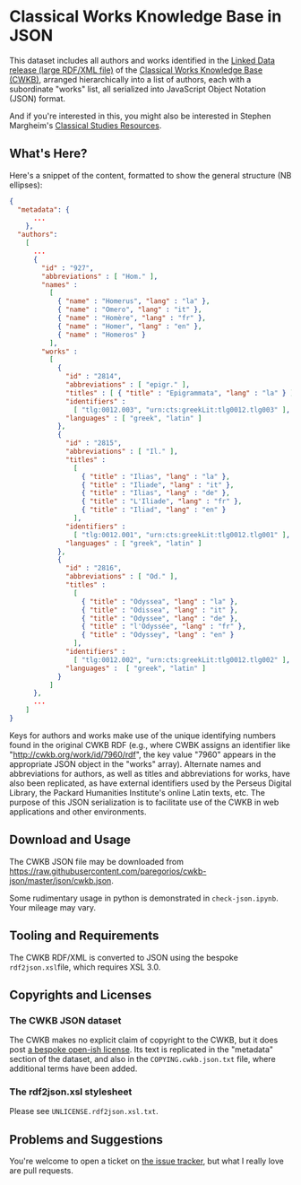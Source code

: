 # Classical Works Knowledge Base in JSON

This dataset includes all authors and works identified in the [Linked Data release (large RDF/XML file)](http://cwkb.org/allrecords/rdf) of the [Classical Works Knowledge Base (CWKB)](http://www.cwkb.org/), arranged hierarchically into a list of authors, each with a subordinate "works" list, all serialized into JavaScript Object Notation (JSON) format.

And if you're interested in this, you might also be interested in Stephen Margheim's [Classical Studies Resources](https://github.com/fractaledmind/Classical-Studies-Resources).

## What's Here?

Here's a snippet of the content, formatted to show the general structure (NB ellipses):

```json
{
  "metadata": {
      ...
    },
  "authors": 
    [
      ...
      { 
        "id" : "927",
        "abbreviations" : [ "Hom." ],
        "names" : 
          [ 
            { "name" : "Homerus", "lang" : "la" },
            { "name" : "Omero", "lang" : "it" },
            { "name" : "Homère", "lang" : "fr" },
            { "name" : "Homer", "lang" : "en" },
            { "name" : "Homeros" } 
          ],
        "works" : 
          [ 
            { 
              "id" : "2814",
              "abbreviations" : [ "epigr." ],
              "titles" : [ { "title" : "Epigrammata", "lang" : "la" } ],
              "identifiers" : 
                [ "tlg:0012.003", "urn:cts:greekLit:tlg0012.tlg003" ],
              "languages" : [ "greek", "latin" ] 
            },          
            { 
              "id" : "2815",
              "abbreviations" : [ "Il." ],
              "titles" : 
                [ 
                  { "title" : "Ilias", "lang" : "la" },
                  { "title" : "Iliade", "lang" : "it" },
                  { "title" : "Ilias", "lang" : "de" },
                  { "title" : "L'Iliade", "lang" : "fr" },
                  { "title" : "Iliad", "lang" : "en" } 
                ],
              "identifiers" : 
                [ "tlg:0012.001", "urn:cts:greekLit:tlg0012.tlg001" ],
              "languages" : [ "greek", "latin" ] 
            },
            { 
              "id" : "2816",
              "abbreviations" : [ "Od." ],
              "titles" : 
                [ 
                  { "title" : "Odyssea", "lang" : "la" },
                  { "title" : "Odissea", "lang" : "it" },
                  { "title" : "Odyssee", "lang" : "de" },
                  { "title" : "l'Odyssée", "lang" : "fr" },
                  { "title" : "Odyssey", "lang" : "en" } 
                ],
              "identifiers" : 
                [ "tlg:0012.002", "urn:cts:greekLit:tlg0012.tlg002" ],
              "languages" :  [ "greek", "latin" ] 
            } 
          ] 
      },
      ...
    ]
}
```

Keys for authors and works make use of the unique identifying numbers found in the original CWKB RDF (e.g., where CWBK assigns an identifier like "http://cwkb.org/work/id/7960/rdf", the key value "7960" appears in the appropriate JSON object in the "works" array). Alternate names and abbreviations for authors, as well as titles and abbreviations for works, have also been replicated, as have external identifiers used by the Perseus Digital Library, the Packard Humanities Institute's online Latin texts, etc. The purpose of this JSON serialization is to facilitate use of the CWKB in web applications and other environments.

## Download and Usage

The CWKB JSON file may be downloaded from https://raw.githubusercontent.com/paregorios/cwkb-json/master/json/cwkb.json.

Some rudimentary usage in python is demonstrated in ```check-json.ipynb```. Your mileage may vary.

## Tooling and Requirements

The CWKB RDF/XML is converted to JSON using the bespoke ```rdf2json.xsl```file, which requires XSL 3.0. 

## Copyrights and Licenses

### The CWKB JSON dataset
The CWKB makes no explicit claim of copyright to the CWKB, but it does post [a bespoke open-ish license](http://cwkb.org/credits). Its text is replicated in the "metadata" section of the dataset, and also in the ```COPYING.cwkb.json.txt``` file, where additional terms have been added.

### The rdf2json.xsl stylesheet

Please see ```UNLICENSE.rdf2json.xsl.txt```. 

## Problems and Suggestions

You're welcome to open a ticket on [the issue tracker](https://github.com/paregorios/cwkb-json/issues), but what I really love are pull requests.




